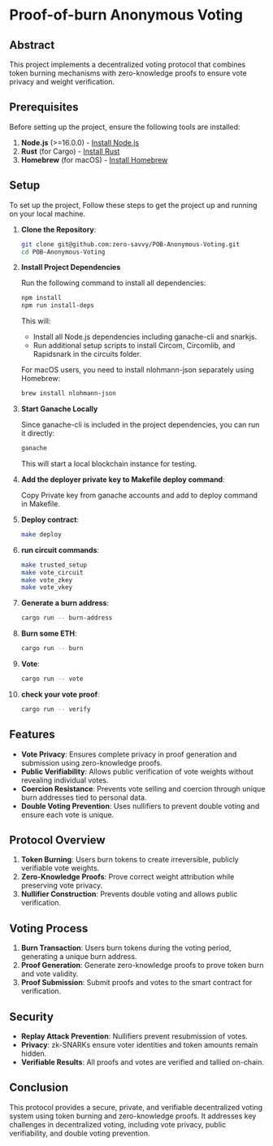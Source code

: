# Proof-of-burn Anonymous Voting

## Abstract

This project implements a decentralized voting protocol that combines token burning mechanisms with zero-knowledge proofs to ensure vote privacy and weight verification. 


## Prerequisites

Before setting up the project, ensure the following tools are installed:

1. **Node.js** (>=16.0.0) - [Install Node.js](https://nodejs.org/)
2. **Rust** (for Cargo) - [Install Rust](https://www.rust-lang.org/tools/install)
3. **Homebrew** (for macOS) - [Install Homebrew](https://brew.sh/)

## Setup

To set up the project, Follow these steps to get the project up and running on your local machine.

1. **Clone the Repository**:
    ```sh
    git clone git@github.com:zero-savvy/POB-Anonymous-Voting.git
    cd POB-Anonymous-Voting
    ```
2. **Install Project Dependencies**

    Run the following command to install all dependencies:
    ```sh
    npm install
    npm run install-deps
    ```

    This will:
    - Install all Node.js dependencies including ganache-cli and snarkjs.
    - Run additional setup scripts to install Circom, Circomlib, and Rapidsnark in the circuits folder.

    For macOS users, you need to install nlohmann-json separately using Homebrew:
    
    ```sh
    brew install nlohmann-json
    ```

3. **Start Ganache Locally**

    Since ganache-cli is included in the project dependencies, you can run it directly:
    ```sh
    ganache
    ```

    This will start a local blockchain instance for testing.


3. **Add the deployer private key to Makefile deploy command**:
    
    Copy Private key from ganache accounts and add to deploy command in Makefile.

4. **Deploy contract**:
    ```sh
    make deploy
    ```

5. **run circuit commands**:
    ```sh
    make trusted_setup
    make vote_circuit
    make vote_zkey
    make vote_vkey
    ```

6. **Generate a burn address**:
    ```sh
    cargo run -- burn-address
    ```
7. **Burn some ETH**:
    ```sh
    cargo run -- burn
    ```
8. **Vote**:
    ```sh
    cargo run -- vote
    ```
9. **check your vote proof**:
    ```sh
    cargo run -- verify
    ```


## Features

- **Vote Privacy**: Ensures complete privacy in proof generation and submission using zero-knowledge proofs.
- **Public Verifiability**: Allows public verification of vote weights without revealing individual votes.
- **Coercion Resistance**: Prevents vote selling and coercion through unique burn addresses tied to personal data.
- **Double Voting Prevention**: Uses nullifiers to prevent double voting and ensure each vote is unique.

## Protocol Overview

1. **Token Burning**: Users burn tokens to create irreversible, publicly verifiable vote weights.
2. **Zero-Knowledge Proofs**: Prove correct weight attribution while preserving vote privacy.
3. **Nullifier Construction**: Prevents double voting and allows public verification.



## Voting Process

1. **Burn Transaction**: Users burn tokens during the voting period, generating a unique burn address.
2. **Proof Generation**: Generate zero-knowledge proofs to prove token burn and vote validity.
3. **Proof Submission**: Submit proofs and votes to the smart contract for verification.

## Security

- **Replay Attack Prevention**: Nullifiers prevent resubmission of votes.
- **Privacy**: zk-SNARKs ensure voter identities and token amounts remain hidden.
- **Verifiable Results**: All proofs and votes are verified and tallied on-chain.



## Conclusion

This protocol provides a secure, private, and verifiable decentralized voting system using token burning and zero-knowledge proofs. It addresses key challenges in decentralized voting, including vote privacy, public verifiability, and double voting prevention.
